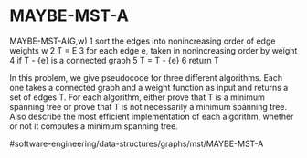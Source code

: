 # MAYBE-MST-A

MAYBE-MST-A(G,w)
1 sort the edges into nonincreasing order of edge weights w 
2 T = E 
3 for each edge e, taken in nonincreasing order by weight 
4   if T - {e} is a connected graph 
5 T = T - {e}
6 return T

In this problem, we give pseudocode for three different algorithms. Each one takes a connected graph and a weight function as input and returns a set of edges T. For each algorithm, either prove that T is a minimum spanning tree or prove that T is not necessarily a minimum spanning tree. Also describe the most efficient implementation of each algorithm, whether or not it computes a minimum spanning tree.





#software-engineering/data-structures/graphs/mst/MAYBE-MST-A
